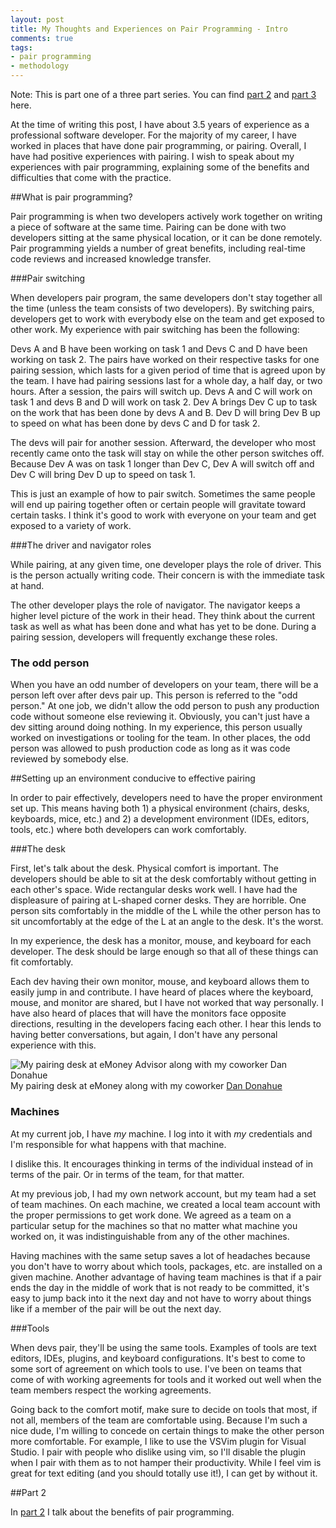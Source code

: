 ```yaml
---
layout: post
title: My Thoughts and Experiences on Pair Programming - Intro
comments: true
tags:
- pair programming
- methodology
---
```


Note: This is part one of a three part series. You can find [part 2](../11/My-Thoughts-And-Experiences-On-Pair-Programming-Benefits.html) and [part 3](../12/My-Thoughts-And-Experiences-On-Pair-Programming-Challenges.html) here.

At the time of writing this post, I have about 3.5 years of experience as a professional software developer. For the majority of my career, I have worked in places that have done pair programming, or pairing. Overall, I have had positive experiences with pairing. I wish to speak about my experiences with pair programming, explaining some of the benefits and difficulties that come with the practice.

##What is pair programming?

Pair programming is when two developers actively work together on writing a piece of software at the same time. Pairing can be done with two developers sitting at the same physical location, or it can be done remotely. Pair programming yields a number of great benefits, including real-time code reviews and increased knowledge transfer.

###Pair switching

When developers pair program, the same developers don't stay together all the time (unless the team consists of two developers). By switching pairs, developers get to work with everybody else on the team and get exposed to other work. My experience with pair switching has been the following:

Devs A and B have been working on task 1 and Devs C and D have been working on task 2. The pairs have worked on their respective tasks for one pairing session, which lasts for a given period of time that is agreed upon by the team. I have had pairing sessions last for a whole day, a half day, or two hours. After a session, the pairs will switch up. Devs A and C will work on task 1 and devs B and D will work on task 2. Dev A brings Dev C up to task on the work that has been done by devs A and B. Dev D will bring Dev B up to speed on what has been done by devs C and D for task 2.

The devs will pair for another session. Afterward, the developer who most recently came onto the task will stay on while the other person switches off. Because Dev A was on task 1 longer than Dev C, Dev A will switch off and Dev C will bring Dev D up to speed on task 1.

This is just an example of how to pair switch. Sometimes the same people will end up pairing together often or certain people will gravitate toward certain tasks. I think it's good to work with everyone on your team and get exposed to a variety of work. 

###The driver and navigator roles

While pairing, at any given time, one developer plays the role of driver. This is the person actually writing code. Their concern is with the immediate task at hand.

The other developer plays the role of navigator. The navigator keeps a higher level picture of the work in their head. They think about the current task as well as what has been done and what has yet to be done. During a pairing session, developers will frequently exchange these roles.

### The odd person

When you have an odd number of developers on your team, there will be a person left over after devs pair up. This person is referred to the "odd person." At one job, we didn't allow the odd person to push any production code without someone else reviewing it. Obviously, you can't just have a dev sitting around doing nothing. In my experience, this person usually worked on investigations or tooling for the team. In other places, the odd person was allowed to push production code as long as it was code reviewed by somebody else.

##Setting up an environment conducive to effective pairing

In order to pair effectively, developers need to have the proper environment set up. This means having both 1) a physical environment (chairs, desks, keyboards, mice, etc.) and 2) a development environment (IDEs, editors, tools, etc.) where both developers can work comfortably. 

###The desk

First, let's talk about the desk. Physical comfort is important. The developers should be able to sit at the desk comfortably without getting in each other's space. Wide rectangular desks work well. I have had the displeasure of pairing at L-shaped corner desks. They are horrible. One person sits comfortably in the middle of the L while the other person has to sit uncomfortably at the edge of the L at an angle to the desk. It's the worst. 

In my experience, the desk has a monitor, mouse, and keyboard for each developer. The desk should be large enough so that all of these things can fit comfortably. 

Each dev having their own monitor, mouse, and keyboard allows them to easily jump in and contribute. I have heard of places where the keyboard, mouse, and monitor are shared, but I have not worked that way personally. I have also heard of places that will have the monitors face opposite directions, resulting in the developers facing each other. I hear this lends to having better conversations, but again, I don't have any personal experience with this.

![My pairing desk at eMoney Advisor along with my coworker Dan Donahue](../../../../images/8-3-15/dan.jpg "My pairing desk at eMoney Advisor along with my coworker Dan Donahue")
My pairing desk at eMoney along with my coworker [Dan Donahue](http://www.dandonahue.net)

### Machines

At my current job, I have *my* machine. I log into it with *my* credentials and I'm responsible for what happens with that machine. 

I dislike this. It encourages thinking in terms of the individual instead of in terms of the pair. Or in terms of the team, for that matter.

At my previous job, I had my own network account, but my team had a set of team machines. On each machine, we created a local team account with the proper permissions to get work done. We agreed as a team on a particular setup for the machines so that no matter what machine you worked on, it was indistinguishable from any of the other machines.

Having machines with the same setup saves a lot of headaches because you don't have to worry about which tools, packages, etc. are installed on a given machine. Another advantage of having team machines is that if a pair ends the day in the middle of work that is not ready to be committed, it's easy to jump back into it the next day and not have to worry about things like if a member of the pair will be out the next day.

###Tools

When devs pair, they'll be using the same tools. Examples of tools are text editors, IDEs, plugins, and keyboard configurations. It's best to come to some sort of agreement on which tools to use. I've been on teams that come of with working agreements for tools and it worked out well when the team members respect the working agreements.

Going back to the comfort motif, make sure to decide on tools that most, if not all, members of the team are comfortable using. Because I'm such a nice dude, I'm willing to concede on certain things to make the other person more comfortable. For example, I like to use the VSVim plugin for Visual Studio. I pair with people who dislike using vim, so I'll disable the plugin when I pair with them as to not hamper their productivity. While I feel vim is great for text editing (and you should totally use it!), I can get by without it.

##Part 2

In [part 2](../11/My-Thoughts-And-Experiences-On-Pair-Programming-Benefits.html) I talk about the benefits of pair programming.
